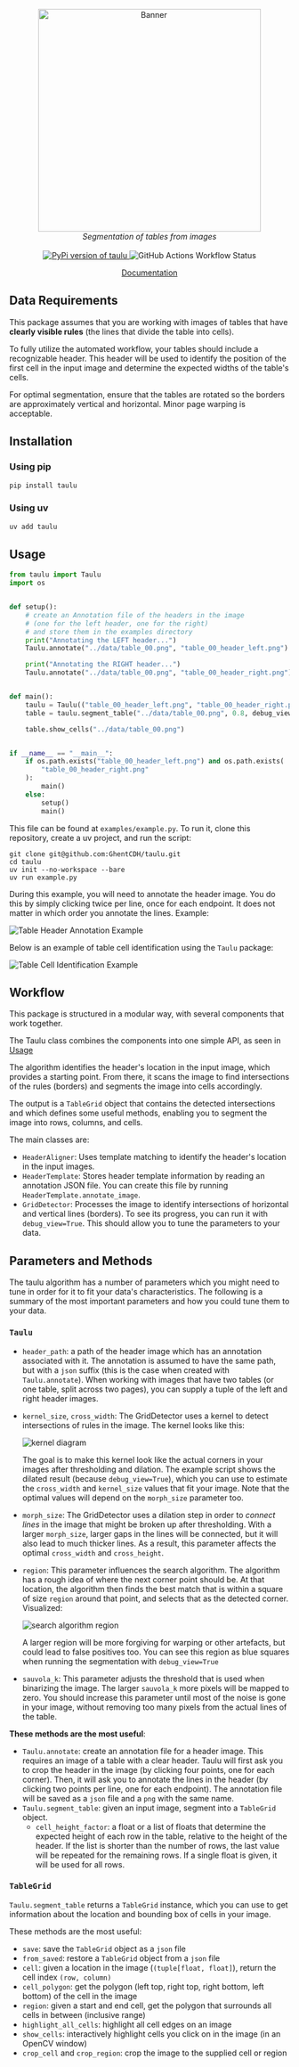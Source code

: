 <p align="center">
  <img src="./data/banner.svg" alt="Banner" width="400"/>
  <br>
  <i>Segmentation of tables from images</i>
  <br>
  <br>
  <a href="https://pypi.org/project/taulu/">
    <img src="https://img.shields.io/pypi/v/taulu" alt="PyPi version of taulu" />
  </a>
  <img alt="GitHub Actions Workflow Status" src="https://img.shields.io/github/actions/workflow/status/ghentcdh/taulu/maturin.yml">
</p>

<p align="center">
<a href="https://ghentcdh.github.io/">Documentation</a>
</p>

## Data Requirements

This package assumes that you are working with images of tables that have **clearly visible rules** (the lines that divide the table into cells).

To fully utilize the automated workflow, your tables should include a recognizable header. This header will be used to identify the position of the first cell in the input image and determine the expected widths of the table's cells.

For optimal segmentation, ensure that the tables are rotated so the borders are approximately vertical and horizontal. Minor page warping is acceptable.

## Installation

### Using pip

```sh
pip install taulu
```

### Using uv

```sh
uv add taulu
```

## Usage

```python
from taulu import Taulu
import os


def setup():
    # create an Annotation file of the headers in the image
    # (one for the left header, one for the right)
    # and store them in the examples directory
    print("Annotating the LEFT header...")
    Taulu.annotate("../data/table_00.png", "table_00_header_left.png")

    print("Annotating the RIGHT header...")
    Taulu.annotate("../data/table_00.png", "table_00_header_right.png")


def main():
    taulu = Taulu(("table_00_header_left.png", "table_00_header_right.png"))
    table = taulu.segment_table("../data/table_00.png", 0.8, debug_view=True)

    table.show_cells("../data/table_00.png")


if __name__ == "__main__":
    if os.path.exists("table_00_header_left.png") and os.path.exists(
        "table_00_header_right.png"
    ):
        main()
    else:
        setup()
        main()
```

This file can be found at `examples/example.py`. To run it, clone this repository, create a uv
project, and run the script:

```
git clone git@github.com:GhentCDH/taulu.git
cd taulu
uv init --no-workspace --bare
uv run example.py
```

During this example, you will need to annotate the header image. You do this by simply clicking twice per line, once for each endpoint. It does not matter in which order you annotate the lines. Example:

![Table Header Annotation Example](./data/header_annotation.png)

Below is an example of table cell identification using the `Taulu` package:

![Table Cell Identification Example](./data/example_segmentation.gif)

## Workflow

This package is structured in a modular way, with several components that work together.

The Taulu class combines the components into one simple API, as seen in [Usage](#usage)

The algorithm identifies the header's location in the input image, which provides a starting point. From there, it scans the image to find intersections of the rules (borders) and segments the image into cells accordingly.

The output is a `TableGrid` object that contains the detected intersections and which defines some useful methods, enabling you to segment the image into rows, columns, and cells.

The main classes are:

- `HeaderAligner`: Uses template matching to identify the header's location in the input images.
- `HeaderTemplate`: Stores header template information by reading an annotation JSON file. You can create this file by running `HeaderTemplate.annotate_image`.
- `GridDetector`: Processes the image to identify intersections of horizontal and vertical lines (borders). To see its progress, you can run it with `debug_view=True`. This should allow you to tune the parameters to your data.

## Parameters and Methods

The taulu algorithm has a number of parameters which you might need to tune in order for it to fit your data's characteristics.
The following is a summary of the most important parameters and how you could tune them to your data.

### `Taulu`

- `header_path`: a path of the header image which has an annotation associated with it. The annotation is assumed to have the same path, but with a `json` suffix (this is the case when created with `Taulu.annotate`). When working with images that have two tables (or one table, split across two pages), you can supply a tuple of the left and right header images.
- `kernel_size`, `cross_width`: The GridDetector uses a kernel to detect intersections of rules in the image. The kernel looks like this:

  ![kernel diagram](./data/kernel.svg)

  The goal is to make this kernel look like the actual corners in your images after thresholding and dilation. The example script shows the dilated result (because `debug_view=True`), which you can use to estimate the `cross_width` and `kernel_size` values that fit your image.
  Note that the optimal values will depend on the `morph_size` parameter too.

- `morph_size`: The GridDetector uses a dilation step in order to _connect lines_ in the image that might be broken up after thresholding. With a larger `morph_size`, larger gaps in the lines will be connected, but it will also lead to much thicker lines. As a result, this parameter affects the optimal `cross_width` and `cross_height`.
- `region`: This parameter influences the search algorithm. The algorithm has a rough idea of where the next corner point should be. At that location, the algorithm then finds the best match that is within a square of size `region` around that point, and selects that as the detected corner. Visualized:

  ![search algorithm region](./data/search.svg)

  A larger region will be more forgiving for warping or other artefacts, but could lead to false positives too. You can see this region as blue squares when running the segmentation with `debug_view=True`

- `sauvola_k`: This parameter adjusts the threshold that is used when binarizing the image. The larger `sauvola_k` more pixels will be mapped to zero. You should increase this parameter until most of the noise is gone in your image, without removing too many pixels from the actual lines of the table.

**These methods are the most useful**:

- `Taulu.annotate`: create an annotation file for a header image. This requires an image of a table with a clear header. Taulu will first ask you to crop the header in the image (by clicking four points, one for each corner). Then, it will ask you to annotate the lines in the header (by clicking two points per line, one for each endpoint). The annotation file will be saved as a `json` file and a `png` with the same name.
- `Taulu.segment_table`: given an input image, segment into a `TableGrid` object.
  - `cell_height_factor`: a float or a list of floats that determine the expected height of each row in the table, relative to the height of the header. If the list is shorter than the number of rows, the last value will be repeated for the remaining rows. If a single float is given, it will be used for all rows.

### `TableGrid`

`Taulu.segment_table` returns a `TableGrid` instance, which you can use to get information about the location and bounding box of cells in your image.

These methods are the most useful:

- `save`: save the `TableGrid` object as a `json` file
- `from_saved`: restore a `TableGrid` object from a `json` file
- `cell`: given a location in the image (`(tuple[float, float]`), return the cell index `(row, column)`
- `cell_polygon`: get the polygon (left top, right top, right bottom, left bottom) of the cell in the image
- `region`: given a start and end cell, get the polygon that surrounds all cells in between (inclusive range)
- `highlight_all_cells`: highlight all cell edges on an image
- `show_cells`: interactively highlight cells you click on in the image (in an OpenCV window)
- `crop_cell` and `crop_region`: crop the image to the supplied cell or region
